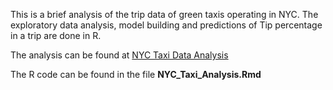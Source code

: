 This is a brief analysis of the trip data of green taxis operating in NYC. The exploratory data analysis, model building and predictions of Tip percentage in a trip are done in R. 

The analysis can be found at [NYC Taxi Data Analysis](https://s3.amazonaws.com/gurkanwar/NYC_Taxi_Analysis.html)

The R code can be found in the file **NYC_Taxi_Analysis.Rmd**
